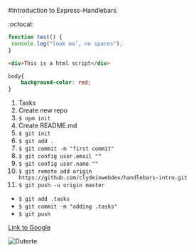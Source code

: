#Introduction to Express-Handlebars

:octocat: 

```javascript
function test() {
 console.log("look ma’, no spaces");
}
```

```html
<div>This is a html script</div>
```

```css
body{
	background-color: red;
}
```

1. Tasks
1. Create new repo
1. ```$ npm init```
1. Create README.md
1. ```$ git init```
1. ```$ git add .```
1. ```$ git commit -m "first commit"```
1. ```$ git config user.email ""```
1. ```$ git config user.name ""```
1. ```$ git remote add origin https://github.com/clydeinwebdev/handlebars-intro.git```
1. ```$ git push -u origin master```

* ```$ git add .tasks```
* ```$ git commit -m "adding .tasks"```
* ```$ git push```

[Link to Google](http://google.com)

![Duterte](https://www.google.com.ph/url?sa=t&rct=j&q=&esrc=s&source=newssearch&cd=6&cad=rja&uact=8&ved=0ahUKEwjM2YzauOjPAhUCrVQKHb-jAzAQvIgBCDkwBQ&url=http%3A%2F%2Fnewsinfo.inquirer.net%2F826600%2Fduterte-if-i-encourage-killings-fine&usg=AFQjCNF1cnMwA3K8cyBCGcFKnGQYMqPBQg&bvm=bv.136499718,d.c2I)